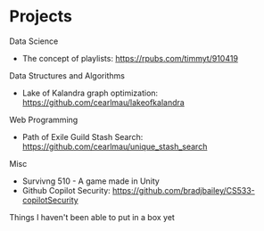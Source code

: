 # Projects

Data Science

- The concept of playlists: https://rpubs.com/timmyt/910419

Data Structures and Algorithms
- Lake of Kalandra graph optimization: https://github.com/cearlmau/lakeofkalandra

Web Programming
- Path of Exile Guild Stash Search: https://github.com/cearlmau/unique_stash_search

Misc
- Survivng 510 - A game made in Unity
- Github Copilot Security: https://github.com/bradjbailey/CS533-copilotSecurity
  
Things I haven't been able to put in a box yet
